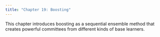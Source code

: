 ```yaml
---
title: "Chapter 19: Boosting"
---
```

This chapter introduces boosting as a sequential ensemble method that creates powerful committees from different kinds of base learners.